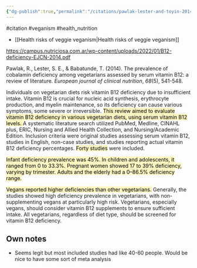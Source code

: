 ```yaml
---
{"dg-publish":true,"permalink":"/citations/pawlak-lester-and-toyin-2014/","tags":["#citation","#veganism","#health_nutrition"],"created":"2025-10-23T17:42:45.595+01:00","updated":"2025-10-23T18:06:08.887+01:00"}
---
```


#citation #veganism #health_nutrition

- [[Health risks of veggie veganism\|Health risks of veggie veganism]]

https://campus.nutriciosa.com.ar/wp-content/uploads/2022/01/B12-deficiency-EJCN-2014.pdf

Pawlak, R., Lester, S. E., & Babatunde, T. (2014). The prevalence of cobalamin deficiency among vegetarians assessed by serum vitamin B12: a review of literature. _European journal of clinical nutrition_, _68_(5), 541-548.

Individuals on vegetarian diets risk vitamin B12 deficiency due to insufficient intake. Vitamin B12 is crucial for nucleic acid synthesis, erythrocyte production, and myelin maintenance, so its deficiency can cause various symptoms, some severe or irreversible. <mark style="background: #FFF3A3A6;">This review aimed to evaluate vitamin B12 deficiency in various vegetarian diets, using serum vitamin B12 levels. </mark>A systematic literature search utilized PubMed, Medline, CINAHL plus, ERIC, Nursing and Allied Health Collection, and Nursing/Academic Edition. Inclusion criteria were original studies assessing serum vitamin B12, studies in English, non-case studies, and studies reporting actual vitamin B12 deficiency percentages. <mark style="background: #FFF3A3A6;">Forty studies</mark> were included. 

<mark style="background: #FFF3A3A6;">Infant deficiency prevalence was 45%. In children and adolescents, it ranged from 0 to 33.3%. Pregnant women showed 17 to 39% deficiency, varying by trimester. Adults and the elderly had a 0–86.5% deficiency range. </mark>

<mark style="background: #FFF3A3A6;">Vegans reported higher deficiencies than other vegetarians.</mark> Generally, the studies showed high deficiency prevalence in vegetarians, with non-supplementing vegans at particularly high risk. Vegetarians, especially vegans, should consider vitamin B12 supplements to ensure sufficient intake. All vegetarians, regardless of diet type, should be screened for vitamin B12 deficiency.

## Own notes
- Seems legit but most included studies had like 40-60 people. Would be nice to have some sort of meta analysis